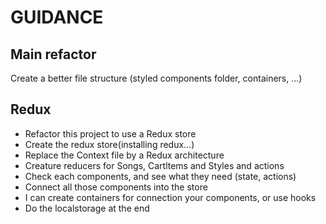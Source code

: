 # GUIDANCE

## **Main refactor**
Create a better file structure (styled components folder, containers, ...)

## **Redux**
* Refactor this project to use a Redux store
* Create the redux store(installing redux...)
* Replace the Context file by a Redux architecture
* Creature reducers for Songs, Cartltems and Styles and actions
* Check each components, and see what they need (state, actions)
* Connect all those components into the store
* I can create containers for connection your components, or use hooks 
* Do the localstorage at the end